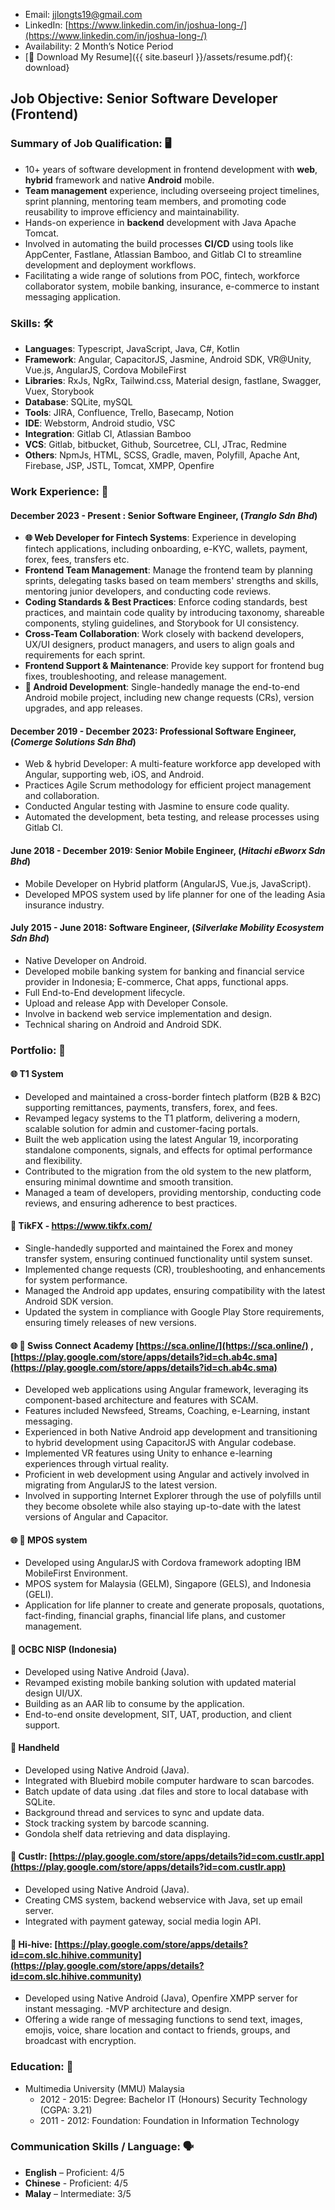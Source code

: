 

- Email: jjlongts19@gmail.com
- LinkedIn: [https://www.linkedin.com/in/joshua-long-/](https://www.linkedin.com/in/joshua-long-/)
- Availability: 2 Month’s Notice Period
- [📄 Download My Resume]({{ site.baseurl }}/assets/resume.pdf){: download}

## Job Objective: Senior Software Developer (Frontend)

### Summary of Job Qualification: 🖥️
- 10+ years of software development in frontend development with **web**, **hybrid** framework and native **Android** mobile.
- **Team management** experience, including overseeing project timelines, sprint planning, mentoring team members, and promoting code reusability to improve efficiency and maintainability.
- Hands-on experience in **backend** development with Java Apache Tomcat.
- Involved in automating the build processes **CI/CD** using tools like AppCenter, Fastlane, Atlassian Bamboo, and Gitlab CI to streamline development and deployment workflows.
- Facilitating a wide range of solutions from POC, fintech, workforce collaborator system, mobile banking, insurance, e-commerce to instant messaging application.

### Skills: 🛠️
- **Languages**: Typescript, JavaScript, Java, C#, Kotlin
- **Framework**: Angular, CapacitorJS, Jasmine, Android SDK, VR@Unity, Vue.js, AngularJS, Cordova MobileFirst
- **Libraries**: RxJs, NgRx, Tailwind.css, Material design, fastlane, Swagger, Vuex, Storybook
- **Database**: SQLite, mySQL
- **Tools**: JIRA, Confluence, Trello, Basecamp, Notion
- **IDE**: Webstorm, Android studio, VSC
- **Integration**: Gitlab CI, Atlassian Bamboo
- **VCS**: Gitlab, bitbucket, Github, Sourcetree, CLI, JTrac, Redmine
- **Others**: NpmJs, HTML, SCSS, Gradle, maven, Polyfill, Apache Ant, Firebase, JSP, JSTL, Tomcat, XMPP, Openfire

### Work Experience: 💼
#### December 2023 - Present : Senior Software Engineer, (_Tranglo Sdn Bhd_)
- **🌐 Web Developer for Fintech Systems**: Experience in developing fintech applications, including onboarding, e-KYC, wallets, payment, forex, fees, transfers etc.
- **Frontend Team Management**: Manage the frontend team by planning sprints, delegating tasks based on team members' strengths and skills, mentoring junior developers, and conducting code reviews.
- **Coding Standards & Best Practices**: Enforce coding standards, best practices, and maintain code quality by introducing taxonomy, shareable components, styling guidelines, and Storybook for UI consistency.
- **Cross-Team Collaboration**: Work closely with backend developers, UX/UI designers, product managers, and users to align goals and requirements for each sprint.
- **Frontend Support & Maintenance**: Provide key support for frontend bug fixes, troubleshooting, and release management.
- **📱 Android Development**: Single-handedly manage the end-to-end Android mobile project, including new change requests (CRs), version upgrades, and app releases.

#### December 2019 - December 2023: Professional Software Engineer, (*Comerge Solutions Sdn Bhd*)
- Web & hybrid Developer: A multi-feature workforce app developed with Angular, supporting web, iOS, and Android.
- Practices Agile Scrum methodology for efficient project management and collaboration.
- Conducted Angular testing with Jasmine to ensure code quality.
- Automated the development, beta testing, and release processes using Gitlab CI.

#### June 2018 - December 2019: Senior Mobile Engineer, (*Hitachi eBworx Sdn Bhd*)
- Mobile Developer on Hybrid platform (AngularJS, Vue.js, JavaScript).
- Developed MPOS system used by life planner for one of the leading Asia insurance industry.

#### July 2015 - June 2018: Software Engineer, (*Silverlake Mobility Ecosystem Sdn Bhd*)
- Native Developer on Android.
- Developed mobile banking system for banking and financial service provider in Indonesia; E-commerce, Chat apps, functional apps.
- Full End-to-End development lifecycle.
- Upload and release App with Developer Console.
- Involve in backend web service implementation and design.
- Technical sharing on Android and Android SDK.

### Portfolio: 📂
#### 🌐 T1 System
- Developed and maintained a cross-border fintech platform (B2B & B2C) supporting remittances, payments, transfers, forex, and fees.
- Revamped legacy systems to the T1 platform, delivering a modern, scalable solution for admin and customer-facing portals.
- Built the web application using the latest Angular 19, incorporating standalone components, signals, and effects for optimal performance and flexibility.
- Contributed to the migration from the old system to the new platform, ensuring minimal downtime and smooth transition.
- Managed a team of developers, providing mentorship, conducting code reviews, and ensuring adherence to best practices.

#### 📱 TikFX - https://www.tikfx.com/ 
- Single-handedly supported and maintained the Forex and money transfer system, ensuring continued functionality until system sunset.
- Implemented change requests (CR), troubleshooting, and enhancements for system performance.
- Managed the Android app updates, ensuring compatibility with the latest Android SDK version.
- Updated the system in compliance with Google Play Store requirements, ensuring timely releases of new versions.

#### 🌐 📱 Swiss Connect Academy [https://sca.online/](https://sca.online/) , [https://play.google.com/store/apps/details?id=ch.ab4c.sma](https://play.google.com/store/apps/details?id=ch.ab4c.sma)
- Developed web applications using Angular framework, leveraging its component-based architecture and features with SCAM.
- Features included Newsfeed, Streams, Coaching, e-Learning, instant messaging.
- Experienced in both Native Android app development and transitioning to hybrid development using CapacitorJS with Angular codebase.
- Implemented VR features using Unity to enhance e-learning experiences through virtual reality.
- Proficient in web development using Angular and actively involved in migrating from AngularJS to the latest version.
- Involved in supporting Internet Explorer through the use of polyfills until they become obsolete while also staying up-to-date with the latest versions of Angular and Capacitor.

#### 🌐 📱 MPOS system
- Developed using AngularJS with Cordova framework adopting IBM MobileFirst Environment.
- MPOS system for Malaysia (GELM), Singapore (GELS), and Indonesia (GELI).
- Application for life planner to create and generate proposals, quotations, fact-finding, financial graphs, financial life plans, and customer management.

#### 📱 OCBC NISP (Indonesia)
- Developed using Native Android (Java).
- Revamped existing mobile banking solution with updated material design UI/UX.
- Building as an AAR lib to consume by the application.
- End-to-end onsite development, SIT, UAT, production, and client support.

#### 📱 Handheld
- Developed using Native Android (Java).
- Integrated with Bluebird mobile computer hardware to scan barcodes.
- Batch update of data using .dat files and store to local database with SQLite.
- Background thread and services to sync and update data.
- Stock tracking system by barcode scanning.
- Gondola shelf data retrieving and data displaying.
  
#### 📱 Custlr: [https://play.google.com/store/apps/details?id=com.custlr.app](https://play.google.com/store/apps/details?id=com.custlr.app)
- Developed using Native Android (Java).
- Creating CMS system, backend webservice with Java, set up email server.
- Integrated with payment gateway, social media login API.

#### 📱 Hi-hive: [https://play.google.com/store/apps/details?id=com.slc.hihive.community](https://play.google.com/store/apps/details?id=com.slc.hihive.community)
- Developed using Native Android (Java), Openfire XMPP server for instant messaging.
  -MVP architecture and design.
- Offering a wide range of messaging functions to send text, images, emojis, voice, share location and contact to friends, groups, and broadcast with encryption.

### Education: 🏫
- Multimedia University (MMU) Malaysia
    - 2012 - 2015: Degree: Bachelor IT (Honours) Security Technology (CGPA: 3.21)
    - 2011 - 2012: Foundation: Foundation in Information Technology

### Communication Skills / Language:  🗣️
- **English** – Proficient: 4/5
- **Chinese** - Proficient: 4/5
- **Malay** – Intermediate: 3/5
